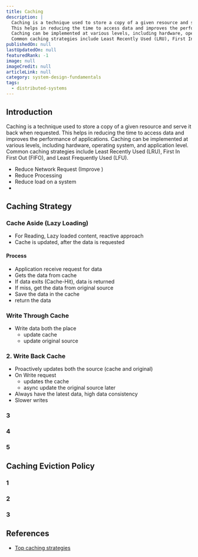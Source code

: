 ```yaml
---
title: Caching
description: |
  Caching is a technique used to store a copy of a given resource and serve it back when requested.
  This helps in reducing the time to access data and improves the performance of applications. 
  Caching can be implemented at various levels, including hardware, operating system, and application level.
  Common caching strategies include Least Recently Used (LRU), First In First Out (FIFO), and Least Frequently Used (LFU).
publishedOn: null
lastUpdatedOn: null
featuredRank: -1
image: null
imageCredit: null
articleLink: null
category: system-design-fundamentals
tags:
  - distributed-systems
---
```


## Introduction

Caching is a technique used to store a copy of a given resource and serve it back when requested. This helps in reducing the time to access data and improves the performance of applications. Caching can be implemented at various levels, including hardware, operating system, and application level. Common caching strategies include Least Recently Used (LRU), First In First Out (FIFO), and Least Frequently Used (LFU).

- Reduce Network Request (Improve )
- Reduce Processing
- Reduce load on a system
-

## Caching Strategy

### Cache Aside (Lazy Loading)

- For Reading, Lazy loaded content, reactive approach
- Cache is updated, after the data is requested

#### Process

- Application receive request for data
- Gets the data from cache
- If data exits (Cache-Hit), data is returned
- If miss, get the data from original source
- Save the data in the cache
- return the data

### Write Through Cache

- Write data both the place
  - update cache
  - update original source

### 2. Write Back Cache

- Proactively updates both the source (cache and original)
- On Write request
  - updates the cache
  - async update the original source later
- Always have the latest data, high data consistency
- Slower writes

### 3

### 4

### 5

## Caching Eviction Policy

### 1

### 2

### 3

## References

- [Top caching strategies](https://blog.bytebytego.com/p/top-caching-strategies)
